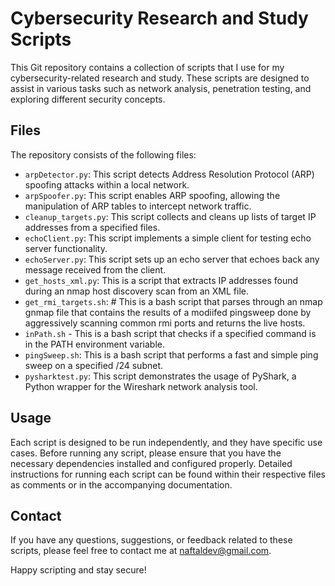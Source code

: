 # Cybersecurity Research and Study Scripts

This Git repository contains a collection of scripts that I use for my cybersecurity-related research and study. These scripts are designed to assist in various tasks such as network analysis, penetration testing, and exploring different security concepts. 

## Files

The repository consists of the following files:

- `arpDetector.py`: This script detects Address Resolution Protocol (ARP) spoofing attacks within a local network.
- `arpSpoofer.py`: This script enables ARP spoofing, allowing the manipulation of ARP tables to intercept network traffic.
- `cleanup_targets.py`: This script collects and cleans up lists of target IP addresses from a specified files.
- `echoClient.py`: This script implements a simple client for testing echo server functionality.
- `echoServer.py`: This script sets up an echo server that echoes back any message received from the client.
- `get_hosts_xml.py`: This is a script that extracts IP addresses found during an nmap host discovery scan from an XML file.
- `get_rmi_targets.sh`: # This is a bash script that parses through an nmap gnmap file that contains the results of a modiifed pingsweep done by aggressively scanning common rmi ports and returns the live hosts.
- `inPath.sh` - This is a bash script that checks if a specified command is in the PATH environment variable.
- `pingSweep.sh`: This is a bash script that performs a fast and simple ping sweep on a specified /24 subnet.
- `pysharktest.py`: This script demonstrates the usage of PyShark, a Python wrapper for the Wireshark network analysis tool.

## Usage

Each script is designed to be run independently, and they have specific use cases. Before running any script, please ensure that you have the necessary dependencies installed and configured properly. Detailed instructions for running each script can be found within their respective files as comments or in the accompanying documentation.


## Contact

If you have any questions, suggestions, or feedback related to these scripts, please feel free to contact me at [naftaldev@gmail.com](mailto:naftaldev@gmail.com).

Happy scripting and stay secure!

